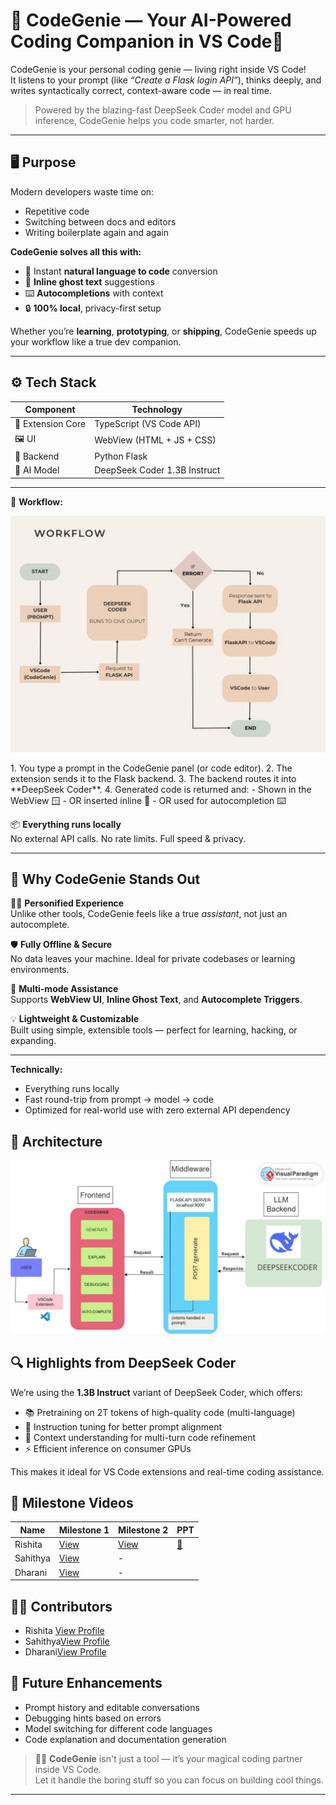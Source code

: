 # 🌟 CodeGenie — Your AI-Powered Coding Companion in VS Code🌟

CodeGenie is your personal coding genie — living right inside VS Code!  
It listens to your prompt (like _“Create a Flask login API”_), thinks deeply, and writes syntactically correct, context-aware code — in real time.

> Powered by the blazing-fast DeepSeek Coder model and GPU inference, CodeGenie helps you code smarter, not harder.

---

## 🖥️ Purpose

Modern developers waste time on:

- Repetitive code
- Switching between docs and editors
- Writing boilerplate again and again

**CodeGenie solves all this with:**

- 🔌 Instant **natural language to code** conversion
- 👻 **Inline ghost text** suggestions
- ⌨️ **Autocompletions** with context
- 🔒 **100% local**, privacy-first setup

Whether you’re **learning**, **prototyping**, or **shipping**, CodeGenie speeds up your workflow like a true dev companion.

---

## ⚙️ Tech Stack

| Component        | Technology                          |
|------------------|--------------------------------------|
| 🧩 Extension Core | TypeScript (VS Code API)             |
| 🖼️ UI             | WebView (HTML + JS + CSS)            |
| 🧠 Backend        | Python Flask                         |
| 🤖 AI Model       | DeepSeek Coder 1.3B Instruct         |

---

📎 **Workflow:**
<p align="center">
  <img src="images/workflow.jpg" alt="CodeGenie Workflow" style="max-width: 100%; height: auto;">
</p>
1. You type a prompt in the CodeGenie panel (or code editor).
2. The extension sends it to the Flask backend.
3. The backend routes it into **DeepSeek Coder**.
4. Generated code is returned and:
   - Shown in the WebView 🪟
   - OR inserted inline 👻
   - OR used for autocompletion ⌨️

📦 **Everything runs locally**  
No external API calls. No rate limits. Full speed & privacy.

---

## 🚀 Why CodeGenie Stands Out

🧞‍♂️ **Personified Experience**  
Unlike other tools, CodeGenie feels like a true _assistant_, not just an autocomplete.

🛡️ **Fully Offline & Secure**  
No data leaves your machine. Ideal for private codebases or learning environments.

🔌 **Multi-mode Assistance**  
Supports **WebView UI**, **Inline Ghost Text**, and **Autocomplete Triggers**.

💡 **Lightweight & Customizable**  
Built using simple, extensible tools — perfect for learning, hacking, or expanding.

---

**Technically:**
- Everything runs locally
- Fast round-trip from prompt → model → code
- Optimized for real-world use with zero external API dependency

## 🧭 Architecture
  <p align="center">
  <img src="images/newArchitecture.jpg" alt="CodeGenie Architecture" style="max-width: 100%; height: auto;">
</p>

## 🔍 Highlights from DeepSeek Coder

We’re using the **1.3B Instruct** variant of DeepSeek Coder, which offers:

- 📚 Pretraining on 2T tokens of high-quality code (multi-language)
- 💬 Instruction tuning for better prompt alignment
- 🧠 Context understanding for multi-turn code refinement
- ⚡ Efficient inference on consumer GPUs

This makes it ideal for VS Code extensions and real-time coding assistance.

## 🎥 Milestone Videos

| Name     | Milestone 1                                 | Milestone 2 | PPT                                                      |
|----------|---------------------------------------------|-------------|-----------------------------------------------------------|
| Rishita  | [View](https://drive.google.com/file/d/1bTwDQSmYYd9vbuuYqLhpiTxREzWEEck9/view) |[View](https://youtu.be/NEFnJvLpIK0)|[📄](https://1drv.ms/p/c/64e6398f94b36e71/Ed9euvhtG9RFoVDY9lFeC7sBon2594hXGyYc6icS5T4Org?e=pV8y1I)|
| Sahithya | [View](https://drive.google.com/file/d/1mJbF7ozxCLQqvw7FyljnopEK5JDOJiM8/view) | - |  |
| Dharani  | [View](https://drive.google.com/file/d/18MQOjsWTWK4gLkTqF9GcNsz8dPn5Kjnb/view) | - | |


## 👩‍💻 Contributors

- Rishita [View Profile](https://github.com/Rishita300)
- Sahithya[View Profile](https://github.com/Sahithya1804)
- Dharani[View Profile](https://github.com/Dharani-1510)

## 🌱 Future Enhancements

- Prompt history and editable conversations
- Debugging hints based on errors
- Model switching for different code languages
- Code explanation and documentation generation

> 🧞‍♂️ **CodeGenie** isn't just a tool — it’s your magical coding partner inside VS Code.  
Let it handle the boring stuff so you can focus on building cool things.

---
